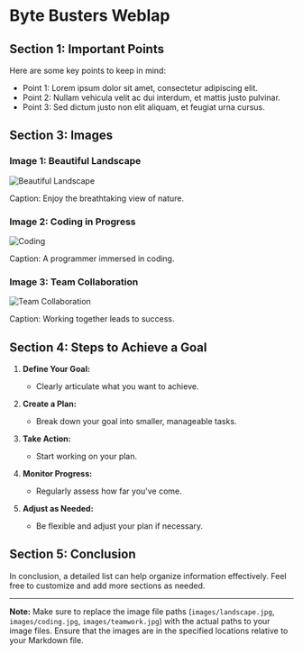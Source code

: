 # Byte Busters Weblap

## Section 1: Important Points

Here are some key points to keep in mind:

- Point 1: Lorem ipsum dolor sit amet, consectetur adipiscing elit.
- Point 2: Nullam vehicula velit ac dui interdum, et mattis justo pulvinar.
- Point 3: Sed dictum justo non elit aliquam, et feugiat urna cursus.

## Section 3: Images

### Image 1: Beautiful Landscape

![Beautiful Landscape](images/landscape.jpg)

Caption: Enjoy the breathtaking view of nature.

### Image 2: Coding in Progress

![Coding](images/coding.jpg)

Caption: A programmer immersed in coding.

### Image 3: Team Collaboration

![Team Collaboration](images/teamwork.jpg)

Caption: Working together leads to success.

## Section 4: Steps to Achieve a Goal

1. **Define Your Goal:**
   - Clearly articulate what you want to achieve.

2. **Create a Plan:**
   - Break down your goal into smaller, manageable tasks.

3. **Take Action:**
   - Start working on your plan.

4. **Monitor Progress:**
   - Regularly assess how far you've come.

5. **Adjust as Needed:**
   - Be flexible and adjust your plan if necessary.

## Section 5: Conclusion

In conclusion, a detailed list can help organize information effectively. Feel free to customize and add more sections as needed.

---

**Note:** Make sure to replace the image file paths (`images/landscape.jpg`, `images/coding.jpg`, `images/teamwork.jpg`) with the actual paths to your image files. Ensure that the images are in the specified locations relative to your Markdown file.

